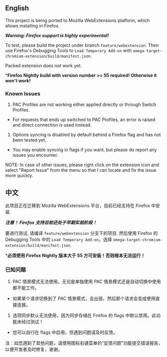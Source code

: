 English
-------

This project is being ported to Mozilla WebExtensions platform, which allows installing in Firefox.

***Warning: Firefox support is highly experimental!***

To test, please build the project under branch `feature/webextension`. Then use Firefox's Debugging Tools to `Load Temporary Add-on` with `omega-target-chromium-extension/build/manifest.json`.

Packed extension does not work yet.

<!--
To test, please install the latest build from https://addons.mozilla.org/en-US/firefox/addon/switchyomega/
-->

***Firefox Nightly build with version number >= 55 required! Otherwise it won't work!**

### Known Issues

1. PAC Profiles are not working either applied directly or through Switch Profiles.
  * For requests that ends up switched to PAC Profiles, an error is raised and direct connection is used instead.
1. Options syncing is disabled by default behind a Firefox flag and has not been tested yet.
  * You may enable syncing in flags if you want, but please do report any issues you encounter.

NOTE: In case of other issues, please right click on the extension icon and select "Report Issue" from the menu so that I can locate and fix the issue more quickly.

中文
---

此项目正在迁移到 Mozilla WebExtensions 平台，目前已经支持在 Firefox 中安装.

***注意！ Firefox 支持目前还处于早期实验阶段！***

要进行测试, 请编译 `feature/webextension` 分支下的项目. 然后使用 Firefox 的 Debugging Tools 中的 `Load Temporary Add-on`，选择 `omega-target-chromium-extension/build/manifest.json`.

<!--
要进行测试，请在这里安装最新的版本： https://addons.mozilla.org/en-US/firefox/addon/switchyomega/
-->

***必须使用 Firefox Nightly 版本大于 55 方可安装！否则根本无法运行！**

### 已知问题

1. PAC 情景模式无法使用。无论是单独使用 PAC 情景模式还是自动切换中使用都不能工作。
  * 如果某个请求切换到了 PAC 情景模式，会出错，然后那个请求会变成使用直接连接。
1. 选项同步默认无法使用，因为同步存储在 Firefox 的 flags 中默认禁用。此功能未经过测试！
  * 您可以自行在 flags 中启用，但遇到问题请及时反馈。

注：如您遇到了其他问题，请使用图标右键菜单的“反馈问题”功能提交错误报告，以便开发者及时修复，谢谢。
